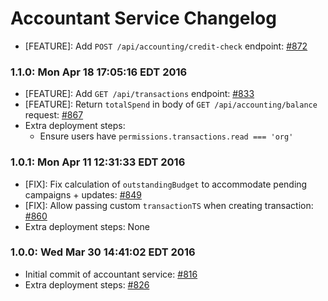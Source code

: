 # Accountant Service Changelog

* [FEATURE]: Add `POST /api/accounting/credit-check` endpoint: [#872](https://github.com/cinema6/cwrx/issues/872)

### 1.1.0: Mon Apr 18 17:05:16 EDT 2016
* [FEATURE]: Add `GET /api/transactions` endpoint: [#833](https://github.com/cinema6/cwrx/issues/833)
* [FEATURE]: Return `totalSpend` in body of `GET /api/accounting/balance` request: [#867](https://github.com/cinema6/cwrx/issues/867)
* Extra deployment steps:
    * Ensure users have `permissions.transactions.read === 'org'`

### 1.0.1: Mon Apr 11 12:31:33 EDT 2016
* [FIX]: Fix calculation of `outstandingBudget` to accommodate pending campaigns + updates: [#849](https://github.com/cinema6/cwrx/issues/849)
* [FIX]: Allow passing custom `transactionTS` when creating transaction: [#860](https://github.com/cinema6/cwrx/pull/860)
* Extra deployment steps: None

### 1.0.0: Wed Mar 30 14:41:02 EDT 2016
* Initial commit of accountant service: [#816](https://github.com/cinema6/cwrx/issues/816)
* Extra deployment steps: [#826](https://github.com/cinema6/cwrx/issues/826)

